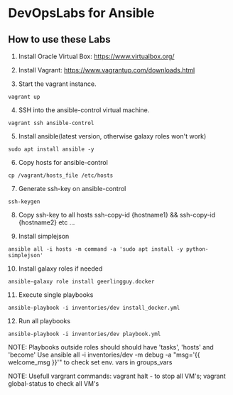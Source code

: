 # DevOpsLabs for Ansible

## How to use these Labs
1. Install Oracle Virtual Box:  https://www.virtualbox.org/

2. Install Vagrant: https://www.vagrantup.com/downloads.html

3. Start the vagrant instance.
``` shell
vagrant up
```

4. SSH into the ansible-control virtual machine.
``` shell
vagrant ssh ansible-control
```

5. Install ansible(latest version, otherwise galaxy roles won't work)
``` shell
sudo apt install ansible -y
```

6. Copy hosts for ansible-control
``` shell
cp /vagrant/hosts_file /etc/hosts
```

7. Generate ssh-key on ansible-control
``` shell
ssh-keygen
```

8. Copy ssh-key to all hosts
ssh-copy-id {hostname1} && ssh-copy-id {hostname2} etc ...

9. Install simplejson
``` shell
ansible all -i hosts -m command -a 'sudo apt install -y python-simplejson'
```

10. Install galaxy roles if needed
``` shell
ansible-galaxy role install geerlingguy.docker
```

11. Execute single playbooks
``` shell
ansible-playbook -i inventories/dev install_docker.yml
```

12. Run all playbooks
``` shell
ansible-playbook -i inventories/dev playbook.yml
```

NOTE: Playbooks outside roles should should have 'tasks', 'hosts' and 'become'
Use ansible all -i inventories/dev -m debug -a "msg='{{ welcome_msg }}'" to check set env. vars in groups_vars

NOTE: Usefull vargrant commands: vagrant halt - to stop all VM's; vagrant global-status to check all VM's